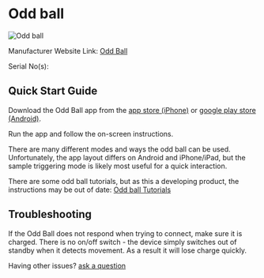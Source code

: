 # Odd ball

![Odd ball](<https://oddballism.com/cdn/shop/files/ball_test.png>)

Manufacturer Website Link: [Odd Ball](<https://oddballism.com/>)

Serial No(s): 

## Quick Start Guide

Download the Odd Ball app from the [app store (iPhone)](<https://apps.apple.com/us/app/odd-ball/id1453989732>) or [google play store (Android)](<https://play.google.com/store/apps/details?id=com.oddballism.app&hl=en_GB&gl=US>).

Run the app and follow the on-screen instructions.

There are many different modes and ways the odd ball can be used. Unfortunately, the app layout differs on Android and iPhone/iPad, but the sample triggering mode is likely most useful for a quick interaction.

There are some odd ball tutorials, but as this a developing product, the instructions may be out of date:
[Odd ball Tutorials](<https://www.youtube.com/watch?v=T8LEMCSyrb8&list=PLl8Qj7n4CyirhV5Oy4bBT8HhRq_gw9aU3>)

## Troubleshooting

If the Odd Ball does not respond when trying to connect, make sure it is charged. There is no on/off switch - the device simply switches out of standby when it detects movement. As a result it will lose charge quickly.

Having other issues? [ask a question](<mailto:ChrisBall@omnimusic.org.uk>)
